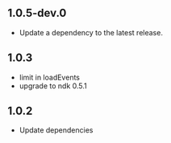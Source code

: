 ## 1.0.5-dev.0

 - Update a dependency to the latest release.

## 1.0.3

- limit in loadEvents
- upgrade to ndk 0.5.1

## 1.0.2

- Update dependencies
